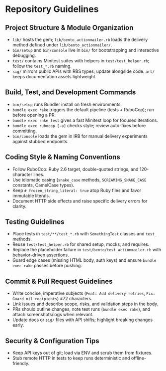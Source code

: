 # Repository Guidelines

## Project Structure & Module Organization
- `lib/` hosts the gem; `lib/bento_actionmailer.rb` loads the delivery method defined under `lib/bento_actionmailer/`.
- `bin/setup` and `bin/console` live in `bin/` for bootstrapping and interactive debugging.
- `test/` contains Minitest suites with helpers in `test/test_helper.rb`; follow the `test_*.rb` naming.
- `sig/` mirrors public APIs with RBS types; update alongside code. `art/` keeps documentation assets lightweight.

## Build, Test, and Development Commands
- `bin/setup` runs Bundler install on fresh environments.
- `bundle exec rake` triggers the default pipeline (tests + RuboCop); run before opening a PR.
- `bundle exec rake test` gives a fast Minitest loop for focused iterations.
- `bundle exec rubocop [-a]` checks style; review auto-fixes before committing.
- `bin/console` loads the gem in IRB for manual delivery experiments against stubbed endpoints.

## Coding Style & Naming Conventions
- Follow RuboCop: Ruby 2.6 target, double-quoted strings, and 120-character lines.
- Use idiomatic casing (`snake_case` methods, `SCREAMING_SNAKE_CASE` constants, CamelCase types).
- Keep `# frozen_string_literal: true` atop Ruby files and favor immutable literals.
- Document HTTP side effects and raise specific delivery errors for clarity.

## Testing Guidelines
- Place tests in `test/**/test_*.rb` with `SomethingTest` classes and `test_` methods.
- Reuse `test/test_helper.rb` for shared setup, mocks, and requires.
- Replace the placeholder failure in `test/bento/test_actionmailer.rb` with behavior-driven assertions.
- Guard edge cases (missing HTML body, auth keys) and ensure `bundle exec rake` passes before pushing.

## Commit & Pull Request Guidelines
- Write concise, imperative subjects (`Feat: Add delivery retries`, `Fix: Guard nil recipients`) ≤72 characters.
- Link issues and describe scope, risks, and validation steps in the body.
- PRs should outline changes, note test runs (`bundle exec rake`), and attach screenshots/logs when relevant.
- Update docs or `sig/` files with API shifts; highlight breaking changes early.

## Security & Configuration Tips
- Keep API keys out of git; load via ENV and scrub them from fixtures.
- Stub remote HTTP in tests to keep runs deterministic and offline-friendly.
